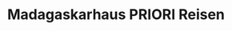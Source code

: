 ---
title: "Madagaskarhaus PRIORI Reisen"
url: /basel/madagaskarhaus-priori-reisen/
shop: Reisebüro
---